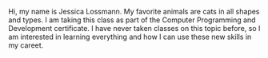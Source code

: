 Hi, my name is Jessica Lossmann.  My favorite animals are cats in all shapes and types.  I am taking this class as part of the Computer Programming and Development certificate.  I have never taken classes on this topic before, so I am interested in learning everything and how I can use these new skills in my careet.  
